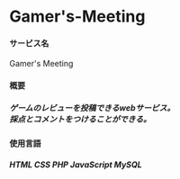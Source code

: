 # Gamer's-Meeting
 
 
#### サービス名<br>

Gamer's Meeting


#### 概要<br>

##### ゲームのレビューを投稿できるwebサービス。<br>採点とコメントをつけることができる。


#### 使用言語<br>

##### HTML CSS PHP JavaScript MySQL 
